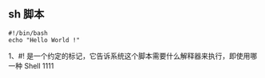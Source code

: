 ## sh 脚本
```
#!/bin/bash
echo "Hello World !"
```
1、#! 是一个约定的标记，它告诉系统这个脚本需要什么解释器来执行，即使用哪一种 Shell
1111


